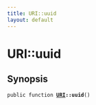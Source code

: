 ```yaml
---
title: URI::uuid
layout: default
---
```


# URI::uuid

## Synopsis

<code>public function <b><a href="URI">URI</a>::uuid</b>()</code>

